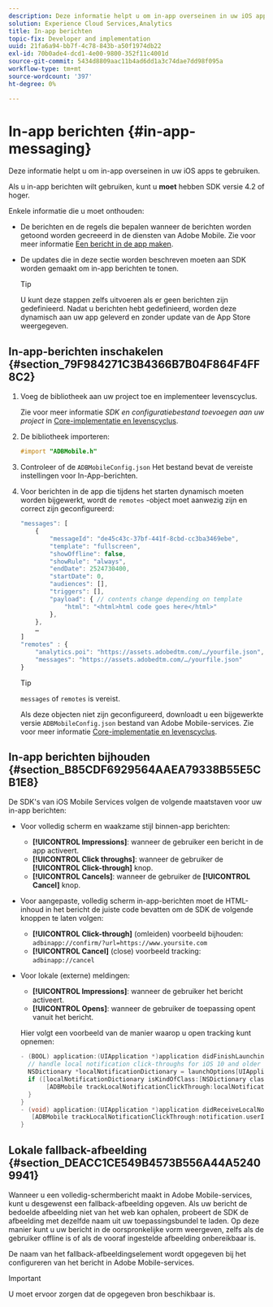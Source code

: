 ```yaml
---
description: Deze informatie helpt u om in-app overseinen in uw iOS apps te gebruiken.
solution: Experience Cloud Services,Analytics
title: In-app berichten
topic-fix: Developer and implementation
uuid: 21fa6a94-bb7f-4c78-843b-a50f1974db22
exl-id: 70b0ade4-dcd1-4e00-9800-352f11c4001d
source-git-commit: 5434d8809aac11b4ad6dd1a3c74dae7dd98f095a
workflow-type: tm+mt
source-wordcount: '397'
ht-degree: 0%

---
```


# In-app berichten {#in-app-messaging}

Deze informatie helpt u om in-app overseinen in uw iOS apps te gebruiken.

Als u in-app berichten wilt gebruiken, kunt u **moet** hebben SDK versie 4.2 of hoger.

Enkele informatie die u moet onthouden:

* De berichten en de regels die bepalen wanneer de berichten worden getoond worden gecreeerd in de diensten van Adobe Mobile. Zie voor meer informatie [Een bericht in de app maken](/help/using/in-app-messaging/t-in-app-message/t-in-app-message.md).
* De updates die in deze sectie worden beschreven moeten aan SDK worden gemaakt om in-app berichten te tonen.

   >[!TIP]
   >
   >U kunt deze stappen zelfs uitvoeren als er geen berichten zijn gedefinieerd. Nadat u berichten hebt gedefinieerd, worden deze dynamisch aan uw app geleverd en zonder update van de App Store weergegeven.

## In-app-berichten inschakelen {#section_79F984271C3B4366B7B04F864F4FF8C2}

1. Voeg de bibliotheek aan uw project toe en implementeer levenscyclus.

   Zie voor meer informatie *SDK en configuratiebestand toevoegen aan uw project* in [Core-implementatie en levenscyclus](/help/ios/getting-started/requirements.md).

1. De bibliotheek importeren:

   ```objective-c
   #import "ADBMobile.h"
   ```

1. Controleer of de `ADBMobileConfig.json` Het bestand bevat de vereiste instellingen voor In-App-berichten.
1. Voor berichten in de app die tijdens het starten dynamisch moeten worden bijgewerkt, wordt de `remotes` -object moet aanwezig zijn en correct zijn geconfigureerd:

   ```js
   "messages": [ 
       { 
           "messageId": "de45c43c-37bf-441f-8cbd-cc3ba3469ebe", 
           "template": "fullscreen", 
           "showOffline": false, 
           "showRule": "always", 
           "endDate": 2524730400, 
           "startDate": 0, 
           "audiences": [], 
           "triggers": [], 
           "payload": { // contents change depending on template 
               "html": "<html>html code goes here</html>" 
           }, 
       }, 
       … 
   ] 
   "remotes" : { 
       "analytics.poi": "https://assets.adobedtm.com/…/yourfile.json", 
       "messages": "https://assets.adobedtm.com/…/yourfile.json" 
   }
   ```

   >[!TIP]
   >
   >`messages` of `remotes` is vereist.

   Als deze objecten niet zijn geconfigureerd, downloadt u een bijgewerkte versie `ADBMobileConfig.json` bestand van Adobe Mobile-services. Zie voor meer informatie [Core-implementatie en levenscyclus](/help/ios/getting-started/requirements.md).

## In-app berichten bijhouden {#section_B85CDF6929564AAEA79338B55E5CB1E8}

De SDK&#39;s van iOS Mobile Services volgen de volgende maatstaven voor uw in-app berichten:

* Voor volledig scherm en waakzame stijl binnen-app berichten:

   * **[!UICONTROL Impressions]**: wanneer de gebruiker een bericht in de app activeert.
   * **[!UICONTROL Click throughs]**: wanneer de gebruiker de **[!UICONTROL Click-through]** knop.
   * **[!UICONTROL Cancels]**: wanneer de gebruiker de **[!UICONTROL Cancel]** knop.

* Voor aangepaste, volledig scherm in-app-berichten moet de HTML-inhoud in het bericht de juiste code bevatten om de SDK de volgende knoppen te laten volgen:

   * **[!UICONTROL Click-through]** (omleiden) voorbeeld bijhouden: `adbinapp://confirm/?url=https://www.yoursite.com`
   * **[!UICONTROL Cancel]** (close) voorbeeld tracking: `adbinapp://cancel`

* Voor lokale (externe) meldingen:

   * **[!UICONTROL Impressions]**: wanneer de gebruiker het bericht activeert.
   * **[!UICONTROL Opens]**: wanneer de gebruiker de toepassing opent vanuit het bericht.

   Hier volgt een voorbeeld van de manier waarop u open tracking kunt opnemen:

   ```objective-c
   - (BOOL) application:(UIApplication *)application didFinishLaunchingWithOptions:(NSDictionary *)launchOptions { 
     // handle local notification click-throughs for iOS 10 and older 
     NSDictionary *localNotificationDictionary = launchOptions[UIApplicationLaunchOptionsLocalNotificationKey]; 
     if ([localNotificationDictionary isKindOfClass:[NSDictionary class]]) { 
          [ADBMobile trackLocalNotificationClickThrough:localNotificationDictionary]; 
     } 
   } 
   - (void) application:(UIApplication *)application didReceiveLocalNotification:(UILocalNotification *)notification { 
      [ADBMobile trackLocalNotificationClickThrough:notification.userInfo]; 
   }
   ```

## Lokale fallback-afbeelding {#section_DEACC1CE549B4573B556A44A52409941}

Wanneer u een volledig-schermbericht maakt in Adobe Mobile-services, kunt u desgewenst een fallback-afbeelding opgeven. Als uw bericht de bedoelde afbeelding niet van het web kan ophalen, probeert de SDK de afbeelding met dezelfde naam uit uw toepassingsbundel te laden. Op deze manier kunt u uw bericht in de oorspronkelijke vorm weergeven, zelfs als de gebruiker offline is of als de vooraf ingestelde afbeelding onbereikbaar is.

De naam van het fallback-afbeeldingselement wordt opgegeven bij het configureren van het bericht in Adobe Mobile-services.

>[!IMPORTANT]
>
>U moet ervoor zorgen dat de opgegeven bron beschikbaar is.
